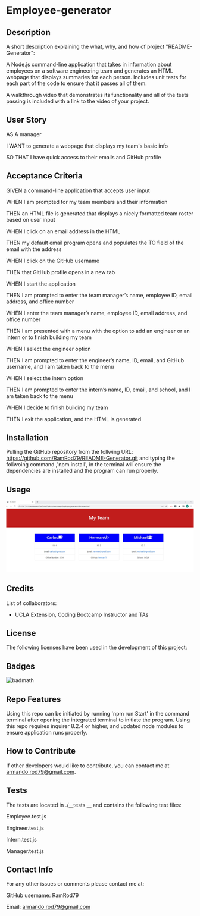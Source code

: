 # Employee-generator

## Description

A short description explaining the what, why, and how of project "README-Generator":

 A Node.js command-line application that takes in information about employees on a software engineering team and generates an HTML webpage that displays summaries for each person. Includes unit tests for each part of the code to ensure that it passes all of them.

A walkthrough video that demonstrates its functionality and all of the tests passing is included with a link to the video of your project. 

## User Story

AS A manager

I WANT to generate a webpage that displays my team's basic info

SO THAT I have quick access to their emails and GitHub profile

## Acceptance Criteria

GIVEN a command-line application that accepts user input

WHEN I am prompted for my team members and their information

THEN an HTML file is generated that displays a nicely formatted team roster based on user input

WHEN I click on an email address in the HTML

THEN my default email program opens and populates the TO field of the email with the address

WHEN I click on the GitHub username

THEN that GitHub profile opens in a new tab

WHEN I start the application

THEN I am prompted to enter the team manager’s name, employee ID, email address, and office number

WHEN I enter the team manager’s name, employee ID, email address, and office number

THEN I am presented with a menu with the option to add an engineer or an intern or to finish building my team

WHEN I select the engineer option

THEN I am prompted to enter the engineer’s name, ID, email, and GitHub username, and I am taken back to the menu

WHEN I select the intern option

THEN I am prompted to enter the intern’s name, ID, email, and school, and I am taken back to the menu

WHEN I decide to finish building my team

THEN I exit the application, and the HTML is generated

## Installation

Pulling the GitHub repository from the follwing URL: https://github.com/RamRod79/README-Generator.git and typing the follwoing command ,'npm install', in the terminal will ensure the dependencies are installed and the program can run properly.

## Usage

![Screenshot of app being used.](./assets/images/Screenshot1.jpg)

## Credits

List of collaborators:

- UCLA Extension, Coding Bootcamp Instructor and TAs

## License

The following licenses have been used in the development of this project:


## Badges

![badmath](https://img.shields.io/github/languages/top/lernantino/badmath)


## Repo Features

Using this repo can be initiated by running 'npm run Start' in the command terminal after opening the integrated terminal to initiate the program. Using this repo requires inquirer 8.2.4 or higher, and updated node modules to ensure application runs properly.

## How to Contribute

If other developers would like to contribute, you can contact me at armando.rod79@gmail.com.

## Tests

The tests are located in ./__tests __  and contains the following test files:

Employee.test.js

Engineer.test.js

Intern.test.js

Manager.test.js

## Contact Info

For any other issues or comments please contact me at:

GitHub username: RamRod79

Email: armando.rod79@gmail.com